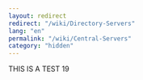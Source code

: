 ```yaml
---
layout: redirect
redirect: "/wiki/Directory-Servers"
lang: "en"
permalink: "/wiki/Central-Servers"
category: "hidden"
---
```

THIS IS A TEST 19
